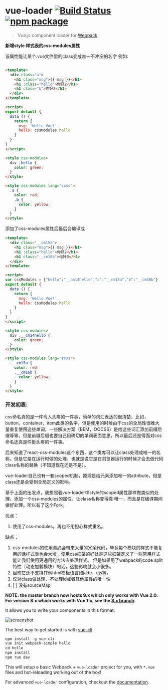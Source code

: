 # vue-loader [![Build Status](https://circleci.com/gh/vuejs/vue-loader/tree/master.svg?style=shield)](https://circleci.com/gh/vuejs/vue-loader/tree/master) [![npm package](https://img.shields.io/npm/v/vue-loader.svg?maxAge=2592000)](https://www.npmjs.com/package/vue-loader)

> Vue.js component loader for [Webpack](http://webpack.github.io).

**新增style 样式表的css-modules属性**

该属性能让某个.vue文件里的class变成唯一不冲突的名字
例如:

``` html

<template>
  <div class="a">
    <h1 class="msg">{{ msg }}</h1>
    <h1 :class="hello">你好2</h1>
    <h1 class="b">你好3</h1>
  </div>
</template>

<script>
export default {
  data () {
    return {
      msg: 'Hello Vue!',
      hello: cssModules.hello
    }
  }
}
</script>

<style css-modules>
  div .hello {
    color: green;
  }
</style>

<style css-modules lang="scss">
  .a {
    color: red;
    .b {
      color: yellow;
    }
  }
</style>


```

添加了css-modules属性后最后会编译成

``` html
<template>
  <div class="__cm15a">
    <h1 class="msg">{{ msg }}</h1>
    <h1 :class="hello">你好2</h1>
    <h1 class="__cm16b">你好3</h1>
  </div>
</template>

<script>
var cssModules = {"hello":"__cm14hello","a":"__cm15a","b":"__cm16b"}
export default {
  data () {
    return {
      msg: 'Hello Vue!',
      hello: cssModules.hello
    }
  }
}
</script>

<style css-modules>
  div .__cm14hello {
    color: green;
  }
</style>

<style css-modules lang="scss">
  .__cm15a {
    color: red;
    .__cm16b {
      color: yellow;
    }
  }
</style>

```

### 开发初衷:

css命名真的是一件令人头疼的一件事，简单的词汇表达的很清楚，比如，button，container，item此类的名字，但是使用的时候由于css的全局性很难大量重复使用这些单词，一些解决方案（BEM，OOCSS）是给这些词汇添加前缀后缀等等，但是前缀后缀也要自己用确切的单词表面意思，所以最后还是得面对css命名还真是件挺头疼的一件事。

后来知道了react-css-modules这个东西，这个类库可以让class处理成唯一的名称，但是它是在运行时做的处理，也就是说它是在浏览器运行的时候才会去做代码class名称的替换（不知道现在还是不是）。

vue-loader自己也有一套scoped机制，原理是给元素添加唯一的attribute，但是class还是会受到全局定义的影响。

基于上面的出发点，我想照着vue-loader中style的scoped属性那样做类似的处理，添加一个css-modules的属性，让class名称变得真·唯一，而且是在编译期间做好处理。所以有了这个Fork。

优点：

1.	使用了css-modules。再也不用担心样式重名。

缺点：

1.	 css-modules的使用务必会带来大量的冗余代码，毕竟每个模块的样式不能复用的话样式表也会大增。使用css框架的好处是这些框架定义了一些常用样式能让我们使用更通用的方法去处理样式。 但是如果用了webpack的code split特性（动态加载模块）的话，这些影响就会小很多。
2.	目前它还不支持其他html模板语言如jade，ejs等。
3. 仅对class做处理，不处理id或者其他属性的唯一性
4. [ ] 没有sourceMap

**NOTE: the master branch now hosts 9.x which only works with Vue 2.0. For version 8.x which works with Vue 1.x, see the [8.x branch](https://github.com/vuejs/vue-loader/tree/8.x).**

It allows you to write your components in this format:

![screenshot](http://blog.evanyou.me/images/vue-component.png)

The best way to get started is with [vue-cli](https://github.com/vuejs/vue-cli):

``` js
npm install -g vue-cli
vue init webpack-simple hello
cd hello
npm install
npm run dev
```

This will setup a basic Webpack + `vue-loader` project for you, with `*.vue` files and hot-reloading working out of the box!

For advanced `vue-loader` configuration, checkout the [documentation](http://vuejs.github.io/vue-loader/).
